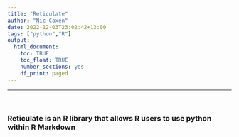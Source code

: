 ```yaml
---
title: "Reticulate"
author: "Nic Coxen"
date: 2022-12-03T23:02:42+13:00
tags: ["python","R"]
output: 
  html_document:
    toc: TRUE
    toc_float: TRUE
    number_sections: yes
    df_print: paged 
---
```

<style type="text/css">

.tocify {
width: 100%;
color: #233142;
max-height: 100%;
overflow: auto;
top:100px;
border-radius:10px;
border-color: steelblue;
}
.list-group-item.active, .list-group-item.active:focus, .list-group-item.active:hover {
    z-index: 2;
    color: darkcyan;
    background-color: #c5d4ed;
    }
ul li:hover{
  display: flex;
  color: #6495ED;
}
/* Just some css for toc styling */
</style>
<hr></hr>
<br>


<h3>Reticulate is an R library that allows R users to use python within R Markdown</h3>

<br>


